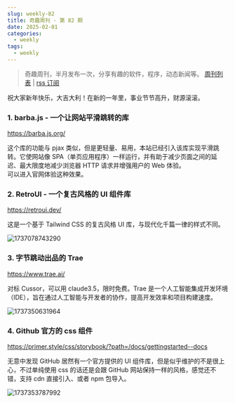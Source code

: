 ```yaml
---
slug: weekly-82
title: 奇趣周刊 - 第 82 期
date: 2025-02-01
categories:
  - weekly
tags:
  - weekly
---
```


> 奇趣周刊，半月发布一次，分享有趣的软件，程序，动态新闻等。 [周刊列表](/categories/weekly/) | [rss 订阅](/categories/weekly/index.xml)

祝大家新年快乐，大吉大利！在新的一年里，事业节节高升，财源滚滚。

### 1. barba.js - 一个让网站平滑跳转的库

https://barba.js.org/

这个库的功能与 pjax 类似，但是更轻量、易用，本站已经引入该库实现平滑跳转。它使网站像 SPA（单页应用程序）一样运行，并有助于减少页面之间的延迟、最大限度地减少浏览器 HTTP 请求并增强用户的 Web 体验。  
可以进入官网体验这种效果。

### 2. RetroUI - 一个复古风格的 UI 组件库

https://retroui.dev/

这是一个基于 Tailwind CSS 的复古风格 UI 库，与现代化千篇一律的样式不同。

![1737078743290](https://imgurl.zishu.me/2025/01/1737078743290.webp)

### 3. 字节跳动出品的 Trae

https://www.trae.ai/

对标 Cussor，可以用 claude3.5，限时免费。Trae 是一个人工智能集成开发环境（IDE），旨在通过人工智能与开发者的协作，提高开发效率和项目构建速度。

![1737350631964](https://imgurl.zishu.me/2025/01/1737350631964.webp)

### 4. Github 官方的 css 组件

https://primer.style/css/storybook/?path=/docs/gettingstarted--docs

无意中发现 GitHub 居然有一个官方提供的 UI 组件库，但是似乎维护的不是很上心，不过单纯使用 css 的话还是会跟 GitHub 网站保持一样的风格，感觉还不错，支持 cdn 直接引入、或者 npm 包导入。

![1737353787992](https://imgurl.zishu.me/2025/01/1737353787992.webp)
